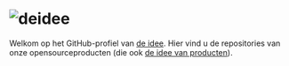 
# ![deidee](https://deidee.com/logo.svg)

Welkom op het GitHub-profiel van [de idee](https://deidee.nl/). Hier vind u de repositories van onze opensourceproducten (die ook [de idee van producten](https://deidee.nl/producten)).